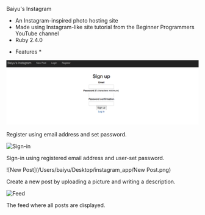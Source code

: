Baiyu's Instagram

- An Instagram-inspired photo hosting site
- Made using Instagram-like site tutorial from the Beginner Programmers YouTube channel
- Ruby 2.4.0

* Features *

![Register](https://github.com/baiyuli/BaiyusInstagram/blob/master/Register.png)

Register using email address and set password.


![Sign-in](/Users/baiyu/Desktop/instagram_app/Sign-in.png)

Sign-in using registered email address and user-set password.


![New Post](/Users/baiyu/Desktop/instagram_app/New Post.png)

Create a new post by uploading a picture and writing a description.


![Feed](/Users/baiyu/Desktop/instagram_app/Feed.png)

The feed where all posts are displayed.




